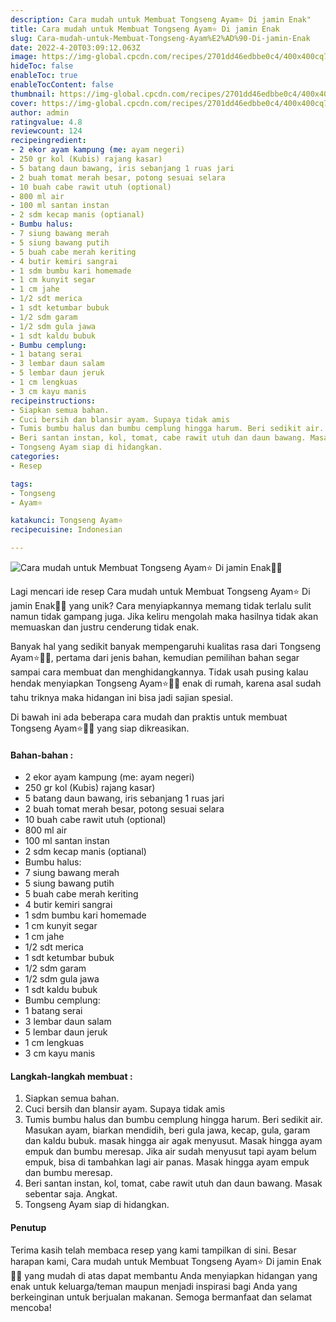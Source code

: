 ```yaml
---
description: Cara mudah untuk Membuat Tongseng Ayam⭐ Di jamin Enak"
title: Cara mudah untuk Membuat Tongseng Ayam⭐ Di jamin Enak
slug: Cara-mudah-untuk-Membuat-Tongseng-Ayam%E2%AD%90-Di-jamin-Enak
date: 2022-4-20T03:09:12.063Z
image: https://img-global.cpcdn.com/recipes/2701dd46edbbe0c4/400x400cq70/photo.jpg
hideToc: false
enableToc: true
enableTocContent: false
thumbnail: https://img-global.cpcdn.com/recipes/2701dd46edbbe0c4/400x400cq70/photo.jpg
cover: https://img-global.cpcdn.com/recipes/2701dd46edbbe0c4/400x400cq70/photo.jpg
author: admin
ratingvalue: 4.8
reviewcount: 124
recipeingredient:
- 2 ekor ayam kampung (me: ayam negeri)
- 250 gr kol (Kubis) rajang kasar)
- 5 batang daun bawang, iris sebanjang 1 ruas jari
- 2 buah tomat merah besar, potong sesuai selara
- 10 buah cabe rawit utuh (optional)
- 800 ml air
- 100 ml santan instan
- 2 sdm kecap manis (optianal)
- Bumbu halus:
- 7 siung bawang merah
- 5 siung bawang putih
- 5 buah cabe merah keriting
- 4 butir kemiri sangrai
- 1 sdm bumbu kari homemade
- 1 cm kunyit segar
- 1 cm jahe
- 1/2 sdt merica
- 1 sdt ketumbar bubuk
- 1/2 sdm garam
- 1/2 sdm gula jawa
- 1 sdt kaldu bubuk
- Bumbu cemplung:
- 1 batang serai
- 3 lembar daun salam
- 5 lembar daun jeruk
- 1 cm lengkuas
- 3 cm kayu manis
recipeinstructions:
- Siapkan semua bahan.
- Cuci bersih dan blansir ayam. Supaya tidak amis
- Tumis bumbu halus dan bumbu cemplung hingga harum. Beri sedikit air. Masukan ayam, biarkan mendidih, beri gula jawa, kecap, gula, garam dan kaldu bubuk. masak hingga air agak menyusut. Masak hingga ayam empuk dan bumbu meresap. Jika air sudah menyusut tapi ayam belum empuk, bisa di tambahkan lagi air panas. Masak hingga ayam empuk dan bumbu meresap.
- Beri santan instan, kol, tomat, cabe rawit utuh dan daun bawang. Masak sebentar saja. Angkat.
- Tongseng Ayam siap di hidangkan.
categories:
- Resep

tags:
- Tongseng
- Ayam⭐

katakunci: Tongseng Ayam⭐
recipecuisine: Indonesian

---
```


![Cara mudah untuk Membuat Tongseng Ayam⭐ Di jamin Enak👩‍🍳](https://img-global.cpcdn.com/recipes/2701dd46edbbe0c4/400x400cq70/photo.jpg)

Lagi mencari ide resep Cara mudah untuk Membuat Tongseng Ayam⭐ Di jamin Enak👩‍🍳 yang unik? Cara menyiapkannya memang tidak terlalu sulit namun tidak gampang juga. Jika keliru mengolah maka hasilnya tidak akan memuaskan dan justru cenderung tidak enak.

Banyak hal yang sedikit banyak mempengaruhi kualitas rasa dari Tongseng Ayam⭐👩‍🍳, pertama dari jenis bahan, kemudian pemilihan bahan segar sampai cara membuat dan menghidangkannya. Tidak usah pusing kalau hendak menyiapkan Tongseng Ayam⭐👩‍🍳 enak di rumah, karena asal sudah tahu triknya maka hidangan ini bisa jadi sajian spesial.

Di bawah ini ada beberapa cara mudah dan praktis untuk membuat Tongseng Ayam⭐👩‍🍳 yang siap dikreasikan.

<!--inarticleads1-->

#### Bahan-bahan :

- 2 ekor ayam kampung (me: ayam negeri)
- 250 gr kol (Kubis) rajang kasar)
- 5 batang daun bawang, iris sebanjang 1 ruas jari
- 2 buah tomat merah besar, potong sesuai selara
- 10 buah cabe rawit utuh (optional)
- 800 ml air
- 100 ml santan instan
- 2 sdm kecap manis (optianal)
- Bumbu halus:
- 7 siung bawang merah
- 5 siung bawang putih
- 5 buah cabe merah keriting
- 4 butir kemiri sangrai
- 1 sdm bumbu kari homemade
- 1 cm kunyit segar
- 1 cm jahe
- 1/2 sdt merica
- 1 sdt ketumbar bubuk
- 1/2 sdm garam
- 1/2 sdm gula jawa
- 1 sdt kaldu bubuk
- Bumbu cemplung:
- 1 batang serai
- 3 lembar daun salam
- 5 lembar daun jeruk
- 1 cm lengkuas
- 3 cm kayu manis

<!--inarticleads2-->

#### Langkah-langkah membuat :

1. Siapkan semua bahan.
1. Cuci bersih dan blansir ayam. Supaya tidak amis
1. Tumis bumbu halus dan bumbu cemplung hingga harum. Beri sedikit air. Masukan ayam, biarkan mendidih, beri gula jawa, kecap, gula, garam dan kaldu bubuk. masak hingga air agak menyusut. Masak hingga ayam empuk dan bumbu meresap. Jika air sudah menyusut tapi ayam belum empuk, bisa di tambahkan lagi air panas. Masak hingga ayam empuk dan bumbu meresap.
1. Beri santan instan, kol, tomat, cabe rawit utuh dan daun bawang. Masak sebentar saja. Angkat.
1. Tongseng Ayam siap di hidangkan.

#### Penutup

Terima kasih telah membaca resep yang kami tampilkan di sini. Besar harapan kami, Cara mudah untuk Membuat Tongseng Ayam⭐ Di jamin Enak👩‍🍳 yang mudah di atas dapat membantu Anda menyiapkan hidangan yang enak untuk keluarga/teman maupun menjadi inspirasi bagi Anda yang berkeinginan untuk berjualan makanan. Semoga bermanfaat dan selamat mencoba!